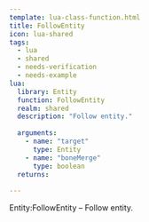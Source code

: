 ```yaml
---
template: lua-class-function.html
title: FollowEntity
icon: lua-shared
tags:
  - lua
  - shared
  - needs-verification
  - needs-example
lua:
  library: Entity
  function: FollowEntity
  realm: shared
  description: "Follow entity."
  
  arguments:
    - name: "target"
      type: Entity
    - name: "boneMerge"
      type: boolean
  returns:
    
---
```


<div class="lua__search__keywords">
Entity:FollowEntity &#x2013; Follow entity.
</div>
